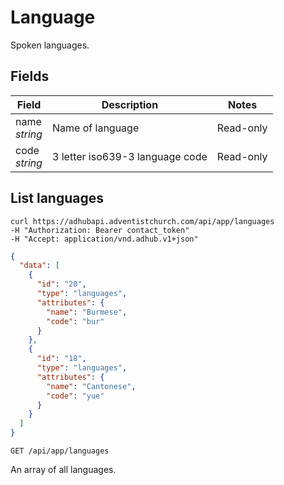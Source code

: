# Language

Spoken languages.

## Fields

Field | Description | Notes
----- | ----------- | -----
name<br> *string* | Name of language | Read-only
code<br> *string* | 3 letter iso639-3 language code | Read-only

## List languages
```shell
curl https://adhubapi.adventistchurch.com/api/app/languages
-H "Authorization: Bearer contact_token"
-H "Accept: application/vnd.adhub.v1+json"
```
```json
{
  "data": [
    {
      "id": "20",
      "type": "languages",
      "attributes": {
        "name": "Burmese",
        "code": "bur"
      }
    },
    {
      "id": "18",
      "type": "languages",
      "attributes": {
        "name": "Cantonese",
        "code": "yue"
      }
    }
  ]
}
```

`GET /api/app/languages`

An array of all languages.